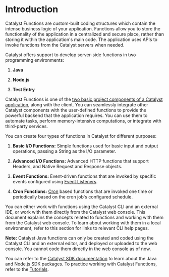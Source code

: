 # Introduction<a name="Introduction"></a>

Catalyst Functions are custom-built coding structures which contain the intense business logic of your application. Functions allow you to store the functionality of the application in a centralized and secure place, rather than storing it within the application's main code. The application uses APIs to invoke functions from the Catalyst servers when needed.

Catalyst offers support to develop server-side functions in two programming environments:

1. **Java**

2. **Node.js**

3. **Test Entry**

Catalyst Functions is one of the [two basic project components of a Catalyst application](https://www.zoho.com/catalyst/help/project-directory-structure.html), along with the client. You can seamlessly integrate other Catalyst components with the user-defined functions to provide the powerful backend that the application requires. You can use them to automate tasks, perform memory-intensive computations, or integrate with third-party services.

You can create four types of functions in Catalyst for different purposes:

1. **Basic I/O Functions:** Simple functions used for basic input and output operations, passing a String as the I/O parameter\.

2. **Advanced I/O Functions:** Advanced HTTP functions that support Headers, and Native Request and Response objects\.

3. **Event Functions:** Event-driven functions that are invoked by specific events configured using [Event Listeners](https://www.zoho.com/catalyst/help/event-listeners.html)\.

4. **Cron Functions:** [Cron](https://www.zoho.com/catalyst/help/cron.html) based functions that are invoked one time or periodically based on the cron job's configured schedule\.

You can either work with functions using the Catalyst CLI and an external IDE, or work with them directly from the Catalyst web console. This document explains the concepts related to functions and working with them from the Catalyst web console. To learn about working with them in a local environment, refer to this section for links to relevant CLI help pages.

**Note:**
 Catalyst Java functions can only be created and coded using the Catalyst CLI and an external editor, and deployed or uploaded to the web console. You cannot code them directly in the web console as of now.


You can refer to the [Catalyst SDK documentation](https://www.zoho.com/catalyst/help/) to learn about the Java and Node.js SDK packages. To practice working with Catalyst Functions, refer to the [Tutorials](https://www.zoho.com/catalyst/help/tutorials/).
